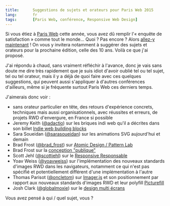 ```yaml
---
title:      Suggestions de sujets et orateurs pour Paris Web 2015
lang:       fr
tags:       [Paris Web, conférence, Responsive Web Design]
---
```


Si vous étiez à [Paris Web](http://www.paris-web.fr/) cette année, vous avez dû remplir l'« enquête de satisfaction » comme tout le monde… Quoi ? Pas encore ? Alors [allez-y maintenant](http://www.paris-web.fr/avis/) ! On vous y invitera notamment à suggérer des sujets et orateurs pour la prochaine édition, celle des 10 ans. Voilà ce que j'ai proposé.

J'ai répondu à chaud, sans vraiment réfléchir à l'avance, donc je vais sans doute me dire très rapidement que je suis idiot d'avoir oublié tel ou tel sujet, tel ou tel orateur, mais il y a déjà de quoi faire avec ces quelques suggestions, qui peuvent aussi s'appliquer à d'autres conférences d'ailleurs, même si je fréquente surtout Paris Web ces derniers temps.

J'aimerais donc voir :

- sans orateur particulier en tête, des retours d'expérience concrets, techniques mais aussi organisationnels, avec réussites et erreurs, de projets RWD d'envergure, en France si possible
- Jeremy Keith ([@adactio](https://twitter.com/adactio)) sur les briques indi web qu'il a décrites dans son billet [Indie web building blocks](https://adactio.com/journal/7698)
- Sara Soueidan ([@sarasoueidan](https://twitter.com/sarasoueidan)) sur les animations SVG aujourd'hui et demain
- Brad Frost ([@brad_frost](https://twitter.com/brad_frost)) sur [Atomic Design / Pattern Lab](http://patternlab.io/)
- Brad Frost sur la [conception "publique"](http://bradfrost.com/blog/post/designing-in-the-open/)
- Scott Jehl ([@scottjehl](https://twitter.com/scottjehl)) sur le [Responsive Responsable](http://www.abookapart.com/products/responsible-responsive-design)
- Yoav Weiss ([@yoavweiss](https://twitter.com/yoavweiss)) sur l'implémentation des nouveaux standards d'images RWD dans les navigateurs, notamment ce qui n'est pas spécifié et potentiellement différent d'une implémentation à l'autre
- Thomas Parisot ([@oncletom](https://twitter.com/oncletom)) sur [Imager.js](https://github.com/BBC-News/Imager.js/) et son positionnement par rapport aux nouveaux standards d'images RWD et leur polyfill [Picturefill](http://scottjehl.github.io/picturefill/)
- Josh Clark ([@globalmoxie](https://twitter.com/globalmoxie)) sur le [design multi écrans](http://fr.slideshare.net/joshclark/bdconf-joshclarkglobalmoxie)

Vous avez pensé à qui / quel sujet, vous ?
